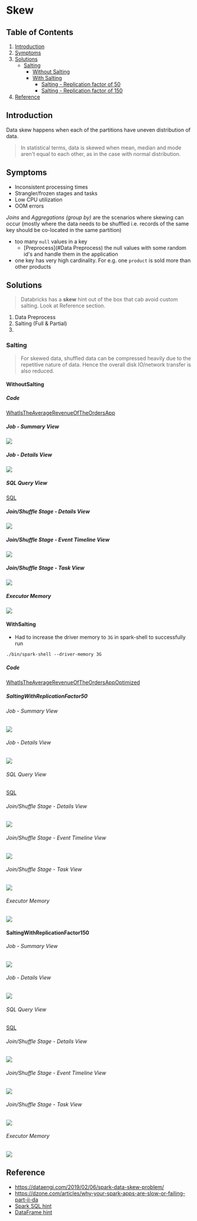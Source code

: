 # Skew

## Table of Contents

1. [Introduction](#Introduction)
2. [Symptoms](#Symptoms)
3. [Solutions](#Solutions)
    - [Salting](#Salting)
        - [Without Salting](#WithoutSalting)
        - [With Salting](#WithSalting)
            - [Salting - Replication factor of 50](#SaltingWithReplicationFactor50)
            - [Salting - Replication factor of 150](#SaltingWithReplicationFactor150)
4. [Reference](#Reference)

## Introduction

Data skew happens when each of the partitions have uneven distribution of data.

> In statistical terms, data is skewed when mean, median and mode aren't equal to each 
> other, as in the case with normal distribution.

## Symptoms

- Inconsistent processing times
- Strangler/frozen stages and tasks
- Low CPU utilization
- OOM errors

*Joins* and *Aggregations (group by)* are the scenarios where skewing can occur 
(mostly where the data needs to be shuffled i.e. 
records of the same key should be co-located in the same partition)

- too many `null` values in a key
    - [Preprocess](#Data Preprocess) the null values with some random id's and handle them in the application
- one key has very high cardinality. For e.g. one `product` is sold more than other products

## Solutions

> Databricks has a **skew** hint out of the box that cab avoid custom salting. Look at
> Reference section.

1. Data Preprocess
2. Salting (Full & Partial)
2. 

### Salting 

> For skewed data, shuffled data can be compressed heavily due to the repetitive nature of data. 
> Hence the overall disk IO/network transfer is also reduced. 

#### WithoutSalting

##### Code

[WhatIsTheAverageRevenueOfTheOrdersApp](../../src/main/scala/com/aravind/oss/eg/spark/sales/WhatIsTheAverageRevenueOfTheOrdersApp.scala)

##### Job - Summary View

![](skewed-spark-app-summary.png)

##### Job - Details View

![](saprk-webui-jobs-view.png)

##### SQL Query View

[SQL](spark-webui-sql-view.pdf)

##### Join/Shuffle Stage - Details View

![](strangler-or-skewed-task-0.png)

##### Join/Shuffle Stage - Event Timeline View

![](strangler-or-skewed-task-1.png)

##### Join/Shuffle Stage - Task View

![](strangler-or-skewed-task-2.png)

##### Executor Memory

![](skewed-spark-app-GC-redflag.png)

#### WithSalting

- Had to increase the driver memory to `3G` in spark-shell to successfully run

```
./bin/spark-shell --driver-memory 3G
```
##### Code

[WhatIsTheAverageRevenueOfTheOrdersAppOptimized](../../src/main/scala/com/aravind/oss/eg/spark/sales/WhatIsTheAverageRevenueOfTheOrdersAppOptimized.scala)

##### SaltingWithReplicationFactor50

###### Job - Summary View

![](./iteration1/skewed-spark-app-summary-optimize1.png)

###### Job - Details View

![](./iteration1/saprk-webui-jobs-view-optimize1.png)

###### SQL Query View

[SQL](./iteration1/spark-webui-sql-view-optimize1.pdf)

###### Join/Shuffle Stage - Details View

![](./iteration1/stranger-or-skewed-task-0-optimize1.png)

###### Join/Shuffle Stage - Event Timeline View

![](./iteration1/strangler-or-skewed-task-1-optimize1.png)

###### Join/Shuffle Stage - Task View

![](./iteration1/strangler-or-skewed-task-2-optimize1.png)

###### Executor Memory

![](./iteration1/skewed-spark-app-GC-redflag-optimize1.png)

#### SaltingWithReplicationFactor150

###### Job - Summary View

![](./iteration2/skewed-spark-app-summary-optimize2.png)

###### Job - Details View

![](./iteration2/saprk-webui-jobs-view-optimization2.png)

###### SQL Query View

[SQL](./iteration2/spark-webui-sql-view-optimization2.pdf)

###### Join/Shuffle Stage - Details View

![](./iteration2/stranger-or-skewed-task-0-optimize2.png)

###### Join/Shuffle Stage - Event Timeline View

![](./iteration2/strangler-or-skewed-task-1-optimize2.png)

###### Join/Shuffle Stage - Task View

![](./iteration2/strangler-or-skewed-task-2-optimize2.png)

###### Executor Memory

![](./iteration2/skewed-spark-app-GC-redflag-optimized2.png)

## Reference

- https://dataengi.com/2019/02/06/spark-data-skew-problem/
- https://dzone.com/articles/why-your-spark-apps-are-slow-or-failing-part-ii-da
- [Spark SQL hint](https://docs.databricks.com/delta/join-performance/skew-join.html#relation-columns-and-skew-values)
- [DataFrame hint](https://kb.databricks.com/data/skew-hints-in-join.html)
